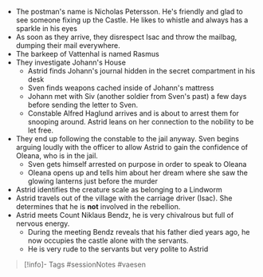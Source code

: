 - The postman's name is Nicholas Petersson.  He's friendly and glad to see someone fixing up the Castle.  He likes to whistle and always has a sparkle in his eyes
- As soon as they arrive, they disrespect Isac and throw the mailbag, dumping their mail everywhere.
- The barkeep of Vattenhal is named Rasmus
- They investigate Johann's House
	- Astrid finds Johann's journal hidden in the secret compartment in his desk
	- Sven finds weapons cached inside of Johann's mattress
	- Johann met with Siv (another soldier from Sven's past) a few days before sending the letter to Sven.
	- Constable Alfred Haglund arrives and is about to arrest them for snooping around.  Astrid leans on her connection to the nobility to be let free.
- They end up following the constable to the jail anyway.  Sven begins arguing loudly with the officer to allow Astrid to gain the confidence of Oleana, who is in the jail.
	- Sven gets himself arrested on purpose in order to speak to Oleana
	- Oleana opens up and tells him about her dream where she saw the glowing lanterns just before the murder
- Astrid identifies the creature scale as belonging to a Lindworm
- Astrid travels out of the village with the carriage driver (Isac).  She determines that he is **not** involved in the rebellion.
- Astrid meets Count Niklaus Bendz, he is very chivalrous but full of nervous energy.
	- During the meeting Bendz reveals that his father died years ago, he now occupies the castle alone with the servants.
	- He is very rude to the servants but very polite to Astrid
> [!info]- Tags
> #sessionNotes #vaesen 
> 